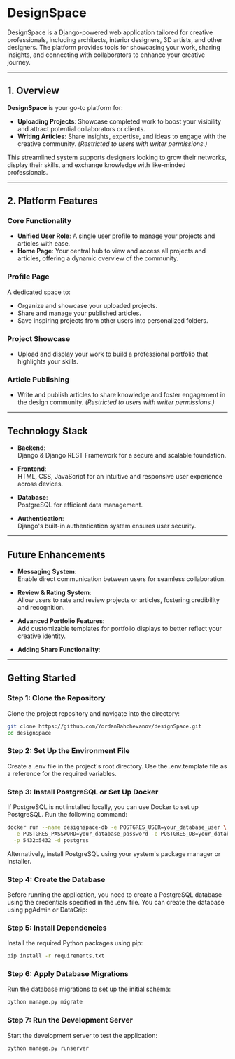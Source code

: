 # DesignSpace

 DesignSpace is a Django-powered web application tailored for creative professionals, including architects, interior designers, 3D artists, and other designers. The platform provides tools for showcasing your work, sharing insights, and connecting with collaborators to enhance your creative journey.

---

## 1. Overview

**DesignSpace** is your go-to platform for:

- **Uploading Projects**: Showcase completed work to boost your visibility and attract potential collaborators or clients.
- **Writing Articles**: Share insights, expertise, and ideas to engage with the creative community. *(Restricted to users with writer permissions.)*

This streamlined system supports designers looking to grow their networks, display their skills, and exchange knowledge with like-minded professionals.

---

## 2. Platform Features

### Core Functionality

- **Unified User Role**: A single user profile to manage your projects and articles with ease.
- **Home Page**: Your central hub to view and access all projects and articles, offering a dynamic overview of the community.

### Profile Page

A dedicated space to:
- Organize and showcase your uploaded projects.
- Share and manage your published articles.
- Save inspiring projects from other users into personalized folders.

### Project Showcase

- Upload and display your work to build a professional portfolio that highlights your skills.

### Article Publishing

- Write and publish articles to share knowledge and foster engagement in the design community. *(Restricted to users with writer permissions.)*

---

## Technology Stack

- **Backend**:  
  Django & Django REST Framework for a secure and scalable foundation.

- **Frontend**:  
  HTML, CSS, JavaScript for an intuitive and responsive user experience across devices.

- **Database**:  
  PostgreSQL for efficient data management.

- **Authentication**:  
  Django's built-in authentication system ensures user security.

---

## Future Enhancements

- **Messaging System**:  
  Enable direct communication between users for seamless collaboration.

- **Review & Rating System**:  
  Allow users to rate and review projects or articles, fostering credibility and recognition.

- **Advanced Portfolio Features**:  
  Add customizable templates for portfolio displays to better reflect your creative identity.

- **Adding Share Functionality**: 

---

## Getting Started

### Step 1: Clone the Repository
Clone the project repository and navigate into the directory:

```bash
git clone https://github.com/YordanBahchevanov/designSpace.git
cd designSpace
```
### Step 2: Set Up the Environment File
Create a .env file in the project's root directory. Use the .env.template file as a reference for the required variables.

### Step 3: Install PostgreSQL or Set Up Docker
If PostgreSQL is not installed locally, you can use Docker to set up PostgreSQL. Run the following command:

```bash
docker run --name designspace-db -e POSTGRES_USER=your_database_user \
  -e POSTGRES_PASSWORD=your_database_password -e POSTGRES_DB=your_database_name \
  -p 5432:5432 -d postgres
```
Alternatively, install PostgreSQL using your system's package manager or installer.

### Step 4: Create the Database
Before running the application, you need to create a PostgreSQL database using the credentials specified in the .env file. 
You can create the database using pgAdmin or DataGrip:

### Step 5: Install Dependencies
Install the required Python packages using pip:

```bash
pip install -r requirements.txt
```
### Step 6: Apply Database Migrations
Run the database migrations to set up the initial schema:

```bash
python manage.py migrate
```
### Step 7: Run the Development Server
Start the development server to test the application:

```bash
python manage.py runserver
```







